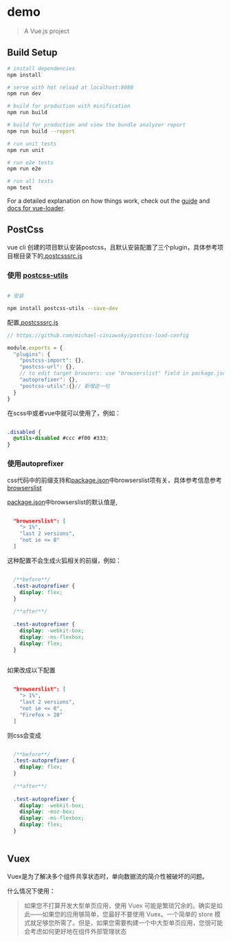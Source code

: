 # demo

> A Vue.js project

## Build Setup

``` bash
# install dependencies
npm install

# serve with hot reload at localhost:8080
npm run dev

# build for production with minification
npm run build

# build for production and view the bundle analyzer report
npm run build --report

# run unit tests
npm run unit

# run e2e tests
npm run e2e

# run all tests
npm test
```

For a detailed explanation on how things work, check out the [guide](http://vuejs-templates.github.io/webpack/) and [docs for vue-loader](http://vuejs.github.io/vue-loader).

## PostCss

vue cli 创建的项目默认安装postcss，且默认安装配置了三个plugin，具体参考项目根目录下的[.postcsssrc.js](.postcssrc.js)

### 使用 [postcss-utils](https://npm.taobao.org/package/postcss-utils)

```bash

# 安装

npm install postcss-utils --save-dev

```

配置[.postcsssrc.js](.postcssrc.js)

```javascript
// https://github.com/michael-ciniawsky/postcss-load-config

module.exports = {
  "plugins": {
    "postcss-import": {},
    "postcss-url": {},
    // to edit target browsers: use "browserslist" field in package.json
    "autoprefixer": {},
    "postcss-utils":{}// 新增这一句
  }
}

```


在scss中或者vue中就可以使用了，例如：

```scss

.disabled {
  @utils-disabled #ccc #f00 #333;
}

```

### 使用autoprefixer

css代码中的前缀支持和[package.json](package.json)中browserslist项有关，具体参考信息参考[browserslist](https://www.npmjs.com/package/browserslist)

[package.json](package.json)中browserslist的默认值是,

```json

  "browserslist": [
    "> 1%",
    "last 2 versions",
    "not ie <= 8"
  ]

```

这种配置不会生成火狐相关的前缀，例如：

```css

  /**before**/
  .test-autoprefixer {
    display: flex;
  }
  
  /**after**/
  
  .test-autoprefixer {
    display: -webkit-box;
    display: -ms-flexbox;
    display: flex;
  }
  

```

如果改成以下配置

```json

  "browserslist": [
    "> 1%",
    "last 2 versions",
    "not ie <= 8",
    "Firefox > 20"
  ]

```

则css会变成

```css

  /**before**/
  .test-autoprefixer {
    display: flex;
  }
  
  /**after**/
  
  .test-autoprefixer {
    display: -webkit-box;
    display: -moz-box;
    display: -ms-flexbox;
    display: flex;
  }
  

```

## Vuex

Vuex是为了解决多个组件共享状态时，单向数据流的简介性被破坏的问题。

什么情况下使用：

>如果您不打算开发大型单页应用，使用 Vuex 可能是繁琐冗余的。确实是如此——如果您的应用够简单，您最好不要使用 Vuex。一个简单的 store 模式就足够您所需了。但是，如果您需要构建一个中大型单页应用，您很可能会考虑如何更好地在组件外部管理状态

